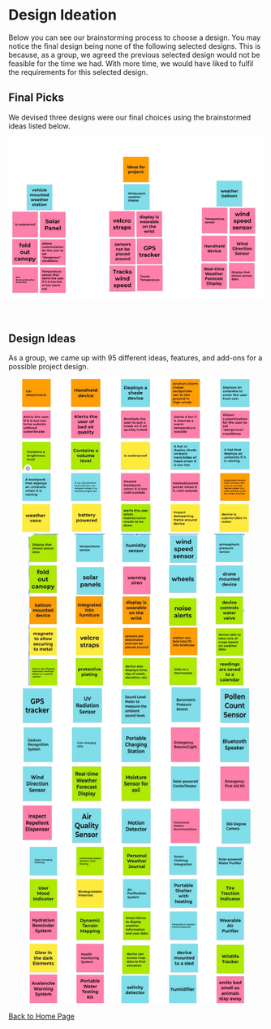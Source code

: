 # Design Ideation
Below you can see our brainstorming process to choose a design. You may notice the final design being none of the following selected designs. This is because, as a group, we agreed the previous selected design would not be feasible for the time we had. With more time, we would have liked to fulfil the requirements for this selected design.

## Final Picks

We devised three designs were our final choices using the brainstormed ideas listed below.

![image caption](Pictures/Design_Ideation_Results.png)

<br>

## Design Ideas 

As a group, we came up with 95 different ideas, features, and add-ons for a possible project design. 
<br>
<div align="center">
<img length="450" width="450" src="Pictures/Design_Ideation_2.png"><img length="450" width="425" src="Pictures/Design_Ideation_1.png">
<br>
<img height="310" width="450" src="Pictures/Design_Ideation_4.png"><img length="450" width="425" src="Pictures/Design_Ideation_3.png" >





<div align="left">


[Back to Home Page](/index.md)
